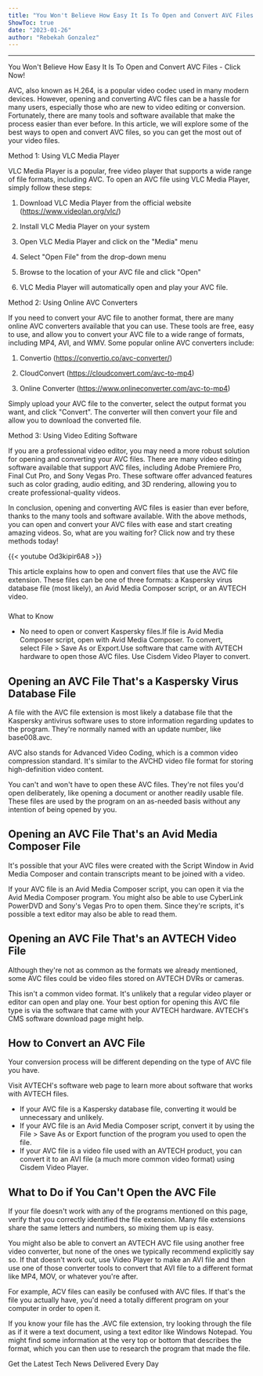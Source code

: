 ```yaml
---
title: "You Won't Believe How Easy It Is To Open and Convert AVC Files - Click Now!"
ShowToc: true 
date: "2023-01-26"
author: "Rebekah Gonzalez"
---
```

*****
You Won't Believe How Easy It Is To Open and Convert AVC Files - Click Now!

AVC, also known as H.264, is a popular video codec used in many modern devices. However, opening and converting AVC files can be a hassle for many users, especially those who are new to video editing or conversion. Fortunately, there are many tools and software available that make the process easier than ever before. In this article, we will explore some of the best ways to open and convert AVC files, so you can get the most out of your video files.

Method 1: Using VLC Media Player

VLC Media Player is a popular, free video player that supports a wide range of file formats, including AVC. To open an AVC file using VLC Media Player, simply follow these steps:

1. Download VLC Media Player from the official website (https://www.videolan.org/vlc/)

2. Install VLC Media Player on your system

3. Open VLC Media Player and click on the "Media" menu

4. Select "Open File" from the drop-down menu

5. Browse to the location of your AVC file and click "Open"

6. VLC Media Player will automatically open and play your AVC file.

Method 2: Using Online AVC Converters

If you need to convert your AVC file to another format, there are many online AVC converters available that you can use. These tools are free, easy to use, and allow you to convert your AVC file to a wide range of formats, including MP4, AVI, and WMV. Some popular online AVC converters include:

1. Convertio (https://convertio.co/avc-converter/)

2. CloudConvert (https://cloudconvert.com/avc-to-mp4)

3. Online Converter (https://www.onlineconverter.com/avc-to-mp4)

Simply upload your AVC file to the converter, select the output format you want, and click "Convert". The converter will then convert your file and allow you to download the converted file.

Method 3: Using Video Editing Software

If you are a professional video editor, you may need a more robust solution for opening and converting your AVC files. There are many video editing software available that support AVC files, including Adobe Premiere Pro, Final Cut Pro, and Sony Vegas Pro. These software offer advanced features such as color grading, audio editing, and 3D rendering, allowing you to create professional-quality videos.

In conclusion, opening and converting AVC files is easier than ever before, thanks to the many tools and software available. With the above methods, you can open and convert your AVC files with ease and start creating amazing videos. So, what are you waiting for? Click now and try these methods today!

{{< youtube Od3kipir6A8 >}} 




This article explains how to open and convert files that use the AVC file extension. These files can be one of three formats: a Kaspersky virus database file (most likely), an Avid Media Composer script, or an AVTECH video.

 
### 
What to Know
 
- No need to open or convert Kaspersky files.If file is Avid Media Composer script, open with Avid Media Composer. To convert, select File > Save As or Export.Use software that came with AVTECH hardware to open those AVC files. Use Cisdem Video Player to convert.

 
##   Opening an AVC File That's a Kaspersky Virus Database File  
 

A file with the AVC file extension is most likely a database file that the Kaspersky antivirus software uses to store information regarding updates to the program. They're normally named with an update number, like base008.avc.

 
AVC also stands for Advanced Video Coding, which is a common video compression standard. It's similar to the AVCHD video file format for storing high-definition video content.
 

You can't and won't have to open these AVC files. They're not files you'd open deliberately, like opening a document or another readily usable file. These files are used by the program on an as-needed basis without any intention of being opened by you.

 
##   Opening an AVC File That's an Avid Media Composer File  
 

It's possible that your AVC files were created with the Script Window in Avid Media Composer and contain transcripts meant to be joined with a video.

 

If your AVC file is an Avid Media Composer script, you can open it via the Avid Media Composer program. You might also be able to use CyberLink PowerDVD and Sony's Vegas Pro to open them. Since they're scripts, it's possible a text editor may also be able to read them.

 
##   Opening an AVC File That's an AVTECH Video File  
 

Although they're not as common as the formats we already mentioned, some AVC files could be video files stored on AVTECH DVRs or cameras.

 

This isn't a common video format. It's unlikely that a regular video player or editor can open and play one. Your best option for opening this AVC file type is via the software that came with your AVTECH hardware. AVTECH's CMS software download page might help.

 
##   How to Convert an AVC File  
 

Your conversion process will be different depending on the type of AVC file you have.

 
Visit AVTECH's software web page to learn more about software that works with AVTECH files.
 
- If your AVC file is a Kaspersky database file, converting it would be unnecessary and unlikely.
 - If your AVC file is an Avid Media Composer script, convert it by using the File > Save As or Export function of the program you used to open the file.
 - If your AVC file is a video file used with an AVTECH product, you can convert it to an AVI file (a much more common video format) using Cisdem Video Player.

 
##   What to Do if You Can't Open the AVC File  
 

If your file doesn't work with any of the programs mentioned on this page, verify that you correctly identified the file extension. Many file extensions share the same letters and numbers, so mixing them up is easy.

 
You might also be able to convert an AVTECH AVC file using another free video converter, but none of the ones we typically recommend explicitly say so. If that doesn't work out, use Video Player to make an AVI file and then use one of those converter tools to convert that AVI file to a different format like MP4, MOV, or whatever you're after.
 

For example, ACV files can easily be confused with AVC files. If that's the file you actually have, you'd need a totally different program on your computer in order to open it.

 

If you know your file has the .AVC file extension, try looking through the file as if it were a text document, using a text editor like Windows Notepad. You might find some information at the very top or bottom that describes the format, which you can then use to research the program that made the file.

 

Get the Latest Tech News Delivered Every Day




